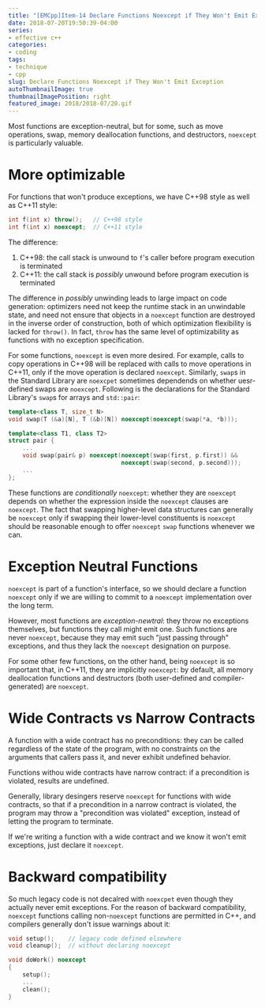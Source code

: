 ```yaml
---
title: "[EMCpp]Item-14 Declare Functions Noexcept if They Won't Emit Exception"
date: 2018-07-20T19:50:39-04:00
series:
- effective c++
categories:
- coding
tags:
- technique
- cpp
slug: Declare Functions Noexcept if They Won't Emit Exception
autoThumbnailImage: true
thumbnailImagePosition: right
featured_image: 2018/2018-07/20.gif
---
```


Most functions are exception-neutral, but for some, such as move operations, swap, memory deallocation functions, and destructors, `noexcept` is particularly valuable.
<!--more-->
<!-- toc -->

# More optimizable

For functions that won't produce exceptions, we have C++98 style as well as C++11 style:

```cpp
int f(int x) throw();   // C++98 style
int f(int x) noexcept;  // C++11 style
```

The difference:

1. C++98: the call stack is unwound to `f`'s caller before program execution is terminated
2. C++11: the call stack is _possibly_ unwound before program execution is terminated

The difference in _possibly_ unwinding leads to large impact on code generation: optimizers need not keep the runtime stack in an unwindable state, and need not ensure that objects in a `noexcept` function are destroyed in the inverse order of construction, both of which optimization flexibility is lacked for `throw()`. In fact, `throw` has the same level of optimizability as functions with no exception specification.

For some functions, `noexcept` is even more desired. For example, calls to copy operations in C++98 will be replaced with calls to move operations in C++11, only if the move operation is declared `noexcept`. Similarly, `swap`s in the Standard Library are `noexcpet` sometimes dependends on whether uesr-defined swaps are `noexcept`. Following is the declarations for the Standard Library's `swap`s for arrays and `std::pair`:

```cpp
template<class T, size_t N>
void swap(T (&a)[N], T (&b)[N]) noexcept(noexcept(swap(*a, *b)));

template<class T1, class T2>
struct pair {
    ...
    void swap(pair& p) noexcept(noexcept(swap(first, p.first)) &&
                                noexcept(swap(second, p.second)));
    ...
};
```

These functions are _conditionally_ `noexcept`: whether they are `noexcept` depends on whether the expression inside the `noexcept` clauses are `noexcept`. The fact that swapping higher-level data structures can generally be `noexcept` only if swapping their lower-level constituents is `noexcept` should be reasonable enough to offer `noexcept` `swap` functions whenever we can.



# Exception Neutral Functions

`noexcept` is part of a function's interface, so we should declare a function `noexcept` only if we are willing to commit to a `noexcept` implementation over the long term. 

However, most functions are _exception-newtral_: they throw no exceptions themselves, but functions they call might emit one. Such functions are never `noexcept`, because they may emit such "just passing through" exceptions, and thus they lack the `noexcept` designation on purpose.

For some other few functions, on the other hand, being `noexcept` is so important that, in C++11, they are implicitly `noexcept`: by default, all memory deallocation functions and destructors (both user-defined and compiler-generated) are `noexcept`.



# Wide Contracts vs Narrow Contracts

A function with a wide contract has no preconditions: they can be called regardless of the state of the program, with no constraints on the arguments that callers pass it, and never exhibit undefined behavior.

Functions withou wide contracts have narrow contract: if a precondition is violated, results are undefined.

Generally, library desingers reserve `noexcept` for functions with wide contracts, so that if a precondition in a narrow contract is violated, the program may throw a  "precondition was violated" exception, instead of letting the program to terminate. 

If we're writing a function with a wide contract and we know it won't emit exceptions, just declare it `noexcept`.



# Backward compatibility

So much legacy code is not decalred with `noexcpet` even though they actually never emit exceptions. For the reason of backward compatibility, `noexcept` functions calling non-`noexcept` functions are permitted in C++, and compilers generally don't issue warnings about it:

```cpp
void setup();    // legacy code defined elsewhere
void cleanup();  // without declaring noexcept

void doWork() noexcept
{
    setup();
    ...
    clean();
}
```
